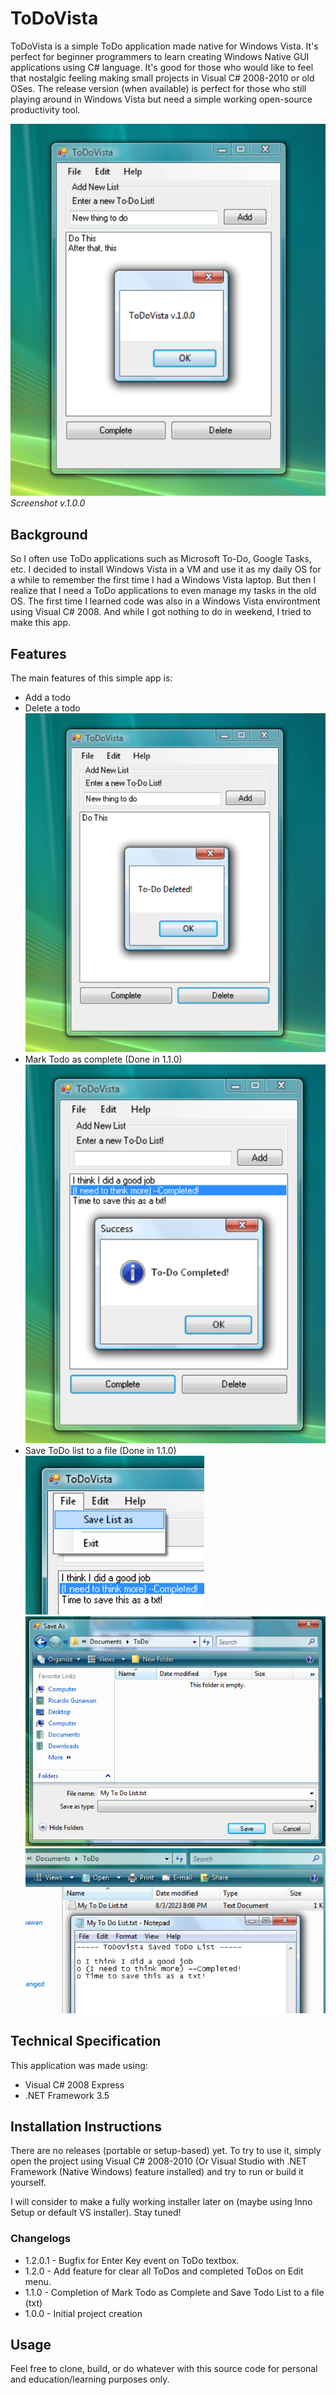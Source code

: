 # ToDoVista
ToDoVista is a simple ToDo application made native for Windows Vista. It's perfect for beginner programmers to learn creating Windows Native GUI applications using C# language. It's good for those who would like to feel that nostalgic feeling making small projects in Visual C# 2008-2010 or old OSes. The release version (when available) is perfect for those who still playing around in Windows Vista but need a simple working open-source productivity tool.

![Screenshot v.1.0.0](images/ssvista.png)
<br/><i>Screenshot v.1.0.0</i>

## Background
So I often use ToDo applications such as Microsoft To-Do, Google Tasks, etc. I decided to install Windows Vista in a VM and use it as my daily OS for a while to remember the first time I had a Windows Vista laptop. But then I realize that I need a ToDo applications to even manage my tasks in the old OS. The first time I learned code was also in a Windows Vista environtment using Visual C# 2008. And while I got nothing to do in weekend, I tried to make this app.

## Features
The main features of this simple app is:
- Add a todo
- Delete a todo<br/>
![Delete Todo](images/DeleteTodo.png)<br/>
- Mark Todo as complete (Done in 1.1.0)<br/>
![TodoComplete](images/MarkTodoComplete.png)
- Save ToDo list to a file (Done in 1.1.0)<br/>
![SaveDialog1](images/SaveDialog1.png)<br/>
![SaveDialog2](images/SD2.png)<br/>
![SaveDialog3](images/SD3.png)<br/>


## Technical Specification
This application was made using:
- Visual C# 2008 Express
- .NET Framework 3.5

## Installation Instructions
There are no releases (portable or setup-based) yet. To try to use it, simply open the project using Visual C# 2008-2010 (Or Visual Studio with .NET Framework (Native Windows) feature installed) and try to run or build it yourself.

I will consider to make a fully working installer later on (maybe using Inno Setup or default VS installer). Stay tuned!

### Changelogs
- 1.2.0.1 - Bugfix for Enter Key event on ToDo textbox.
- 1.2.0 - Add feature for clear all ToDos and completed ToDos on Edit menu.
- 1.1.0 - Completion of Mark Todo as Complete and Save Todo List to a file (txt)
- 1.0.0 - Initial project creation

## Usage
Feel free to clone, build, or do whatever with this source code for personal and education/learning purposes only.